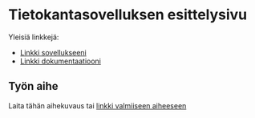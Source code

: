 # Tietokantasovelluksen esittelysivu

Yleisiä linkkejä:

* [Linkki sovellukseeni](http://tviivi.users.cs.helsinki.fi/tsoha/)
* [Linkki dokumentaatiooni](https://github.com/tviivi/Tsoha-Bootstrap/tree/master/doc)

## Työn aihe

Laita tähän aihekuvaus tai [linkki valmiiseen aiheeseen](http://advancedkittenry.github.io/suunnittelu_ja_tyoymparisto/aiheet/Muistilista.html) 
